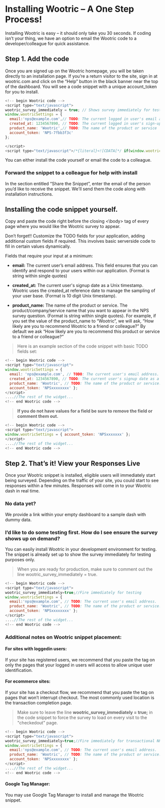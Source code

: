 # Installing Wootric – A One Step Process!

Installing Wootric is easy – it should only take you 30 seconds. If coding isn’t your thing, we have
an option to email the Wootric code to a developer/colleague for quick assistance.

## Step 1. ­Add the code

Once you are signed up on the Wootric homepage, you will be taken directly to an installation
page. If you’re a return visitor to the site, sign in at wootric.com and click on the “Help” button in
the black banner near the top of the dashboard. You will see a code snippet with a unique
account_token for you to install.

```javascript
<!-- begin Wootric code -->
<script type="text/javascript">
wootric_survey_immediately = true; // Shows survey immediately for testing purposes. TODO: Comment out for production.
window.wootricSettings = {
  email:'nps@example.com',// TODO: The current logged in user's email address.
  created_at: 1234567890, // TODO: The current logged in user's sign-up date as a Unix timestamp.
  product_name: 'Wootric',// TODO: The name of the product or service
  account_token: 'NPS-7fbb3f3c'
};

</script>
<script type="text/javascript">/*{literal}<![CDATA[*/ if(window.wootricSettings){i=new Image;i.src="//d8myem934l1zi.cloudfront.net/pixel.gif?account_token="+window.wootricSettings.account_token+"&email="+encodeURIComponent(window.wootricSettings.email)+"&created_at="+window.wootricSettings.created_at+"&url="+encodeURIComponent(window.location)+"&random="+Math.random()}window.lightningjs||function(c){function g(b,d){d&&(d+=(/\?/.test(d)?"&":"?")+"lv=1");c[b]||function(){var i=window,h=document,j=b,g=h.location.protocol,l="load",k=0;(function(){function b(){a.P(l);a.w=1;c[j]("_load")}c[j]=function(){function m(){m.id=e;return c[j].apply(m,arguments)}var b,e=++k;b=this&&this!=i?this.id||0:0;(a.s=a.s||[]).push([e,b,arguments]);m.then=function(b,c,h){var d=a.fh[e]=a.fh[e]||[],j=a.eh[e]=a.eh[e]||[],f=a.ph[e]=a.ph[e]||[];b&&d.push(b);c&&j.push(c);h&&f.push(h);return m}; return m};var a=c[j]._={};a.fh={};a.eh={};a.ph={};a.l=d?d.replace(/^\/\//,(g=="https:"?g:"http:")+"//"):d;a.p={0:+new Date};a.P=function(b){a.p[b]=new Date-a.p[0]};a.w&&b();i.addEventListener?i.addEventListener(l,b,!1):i.attachEvent("on"+l,b);var q=function(){function b(){return["<head></head><",c,' onload="var d=',n,";d.getElementsByTagName('head')[0].",d,"(d.",g,"('script')).",i,"='",a.l,"'\"></",c,">"].join("")}var c="body",e=h[c];if(!e)return setTimeout(q,100);a.P(1);var d="appendChild",g="createElement", i="src",k=h[g]("div"),l=k[d](h[g]("div")),f=h[g]("iframe"),n="document",p;k.style.display="none";e.insertBefore(k,e.firstChild).id=o+"-"+j;f.frameBorder="0";f.id=o+"-frame-"+j;/MSIE[ ]+6/.test(navigator.userAgent)&&(f[i]="javascript:false");f.allowTransparency="true";l[d](f);try{f.contentWindow[n].open()}catch(s){a.domain=h.domain,p="javascript:var d="+n+".open();d.domain='"+h.domain+"';",f[i]=p+"void(0);"}try{var r=f.contentWindow[n];r.write(b());r.close()}catch(t){f[i]=p+'d.write("'+b().replace(/"/g, String.fromCharCode(92)+'"')+'");d.close();'}a.P(2)};a.l&&q()})()}();c[b].lv="1";return c[b]}var o="lightningjs",k=window[o]=g(o);k.require=g;k.modules=c}({}); window.wootric = lightningjs.require("wootric", "//d27j601g4x0gd5.cloudfront.net/beacon.js"); window.wootric("run"); /*]]>{/literal}*/</script> <!-- end Wootric code -->
```

You can either install the code yourself or email the code to a colleague.

### Forward the snippet to a colleague for help with install

In the section entitled “Share the Snippet”, enter the email of the person you’d like to receive the
snippet. We'll send them the code along with installation instructions.

## Installing the code snippet yourself.

Copy and paste the code right before the closing <\body> tag of every page where you would like
the Wootric survey to appear.

Don’t forget!! Customize the TODO fields for your application, adding additional custom fields
if required. This involves basic server­side code to fill in certain values dynamically.

Fields that require your input at a minimum:

* **email:** The current user’s email address. This field ensures that you can identify and respond to
your users within our application. (Format is string within single quotes)

* **created_at:** The current user's sign­up date as a Unix timestamp. Wootric uses the created_at
reference date to manage the sampling of your user base. (Format is 10 digit Unix timestamp).

* **product_name:** The name of the product or service. The product/company/service name that
you want to appear in the NPS survey question. (Format is string within single quotes). For
example, if you set the value of the product_name to “Wootric”, we will ask, “How likely are you
to recommend Wootric to a friend or colleague?” By default we ask “How likely are you to
recommend this product or service to a friend or colleague?”

> Here is an example section of the code snippet with basic TODO fields set:

```javascript
<!--­­ begin Wootric code ­­-->
<script type="text/javascript">
window.wootricSettings = {
  email: 'nps@example.com', // TODO: The current user's email address.
  created_at: 1234567890, // TODO: The current user's sign­up date as a Unix timestamp.
  product_name: 'Wootric', // TODO: The name of the product or service.
  account_token: 'NPS­xxxxxxxx' };
</script>
....//The rest of the widget...
<!--­­ end Wootric code --­­>
```

> **If you do not have values for a field be sure to remove the field or comment them out.**

```javascript
<!--­­ begin Wootric code ­­-->
<script type="text/javascript">
window.wootricSettings = { account_token: 'NPS­xxxxxxx' };
</script>
....//The rest of the widget...
<!--­­ end Wootric code --­­>
```

## Step 2. That’s it! View your Responses Live

Once your Wootric snippet is installed, eligible users will immediately start being surveyed.
Depending on the traffic of your site, you could start to see responses within a few minutes.
Responses will come in to your Wootric dash in real time.


### **No data yet?**
We provide a link within your empty dashboard to a sample dash with dummy
data.
### **I’d like to do some testing first. How do I see ensure the survey shows up on demand?**

You can easily install Wootric in your development environment for testing. The snippet is
already set up to show the survey immediately for testing purposes only.
> When you are ready for production, make sure to comment out the line wootric_survey_immediately = true.

```javascript
<!­­-- begin Wootric code ­­-->
<script type="text/javascript">
wootric_survey_immediately=true;//Fire immediately for testing
window.wootricSettings = {
  email:'nps@example.com', // TODO: The current user's email address.
  product_name: 'Wootric', // TODO: The name of the product or service.
  account_token: 'NPS­xxxxxxxx' };
</script>
....//The rest of the widget...
<!--­­ end Wootric code ­­-->
```

### Additional notes on Wootric snippet placement:

#### For sites with logged­in users:
If your site has registered users, we recommend that you
paste the tag on only the pages that your logged in users will access to allow unique user
identification.

#### For ecommerce sites:
If your site has a checkout flow, we recommend that you paste the tag
on pages that won’t interrupt checkout. The most commonly used location is the transaction
completion page.
> Make sure to leave the line **wootric_survey_immediately = true;** in the
code snippet to force the survey to load on every visit to the "checked­out" page.

```javascript
<!--­­ begin Wootric code --­­>
<script type="text/javascript">
wootric_survey_immediately=true;//Fire immediately for transactional NPS
window.wootricSettings = {
  email:'nps@example.com', // TODO: The current user's email address.
  product_name: 'Wootric', // TODO: The name of the product or service.
  account_token: 'NPS­xxxxxxxx' };
</script>
....//The rest of the widget...
<!--­­ end Wootric code ­­-->
```

#### Google Tag Manager:
You may use Google Tag Manager to install and manage the Wootric
snippet.
